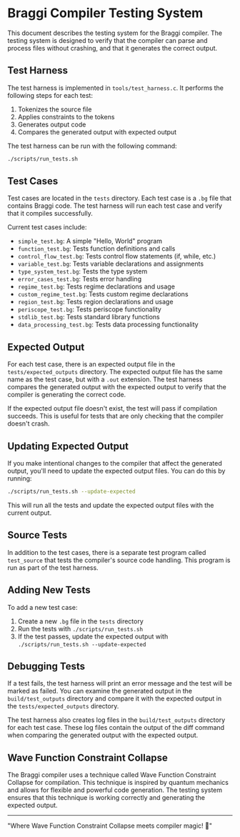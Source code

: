 # Braggi Compiler Testing System

This document describes the testing system for the Braggi compiler. The testing system is designed to verify that the compiler can parse and process files without crashing, and that it generates the correct output.

## Test Harness

The test harness is implemented in `tools/test_harness.c`. It performs the following steps for each test:

1. Tokenizes the source file
2. Applies constraints to the tokens
3. Generates output code
4. Compares the generated output with expected output

The test harness can be run with the following command:

```bash
./scripts/run_tests.sh
```

## Test Cases

Test cases are located in the `tests` directory. Each test case is a `.bg` file that contains Braggi code. The test harness will run each test case and verify that it compiles successfully.

Current test cases include:

- `simple_test.bg`: A simple "Hello, World" program
- `function_test.bg`: Tests function definitions and calls
- `control_flow_test.bg`: Tests control flow statements (if, while, etc.)
- `variable_test.bg`: Tests variable declarations and assignments
- `type_system_test.bg`: Tests the type system
- `error_cases_test.bg`: Tests error handling
- `regime_test.bg`: Tests regime declarations and usage
- `custom_regime_test.bg`: Tests custom regime declarations
- `region_test.bg`: Tests region declarations and usage
- `periscope_test.bg`: Tests periscope functionality
- `stdlib_test.bg`: Tests standard library functions
- `data_processing_test.bg`: Tests data processing functionality

## Expected Output

For each test case, there is an expected output file in the `tests/expected_outputs` directory. The expected output file has the same name as the test case, but with a `.out` extension. The test harness compares the generated output with the expected output to verify that the compiler is generating the correct code.

If the expected output file doesn't exist, the test will pass if compilation succeeds. This is useful for tests that are only checking that the compiler doesn't crash.

## Updating Expected Output

If you make intentional changes to the compiler that affect the generated output, you'll need to update the expected output files. You can do this by running:

```bash
./scripts/run_tests.sh --update-expected
```

This will run all the tests and update the expected output files with the current output.

## Source Tests

In addition to the test cases, there is a separate test program called `test_source` that tests the compiler's source code handling. This program is run as part of the test harness.

## Adding New Tests

To add a new test case:

1. Create a new `.bg` file in the `tests` directory
2. Run the tests with `./scripts/run_tests.sh`
3. If the test passes, update the expected output with `./scripts/run_tests.sh --update-expected`

## Debugging Tests

If a test fails, the test harness will print an error message and the test will be marked as failed. You can examine the generated output in the `build/test_outputs` directory and compare it with the expected output in the `tests/expected_outputs` directory.

The test harness also creates log files in the `build/test_outputs` directory for each test case. These log files contain the output of the diff command when comparing the generated output with the expected output.

## Wave Function Constraint Collapse

The Braggi compiler uses a technique called Wave Function Constraint Collapse for compilation. This technique is inspired by quantum mechanics and allows for flexible and powerful code generation. The testing system ensures that this technique is working correctly and generating the expected output.

---

"Where Wave Function Constraint Collapse meets compiler magic! 🤠" 